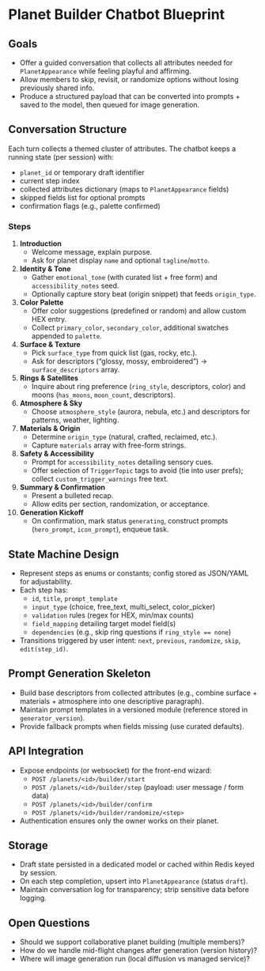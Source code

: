# Planet Builder Chatbot Blueprint

## Goals
- Offer a guided conversation that collects all attributes needed for `PlanetAppearance` while feeling playful and affirming.
- Allow members to skip, revisit, or randomize options without losing previously shared info.
- Produce a structured payload that can be converted into prompts + saved to the model, then queued for image generation.

## Conversation Structure
Each turn collects a themed cluster of attributes. The chatbot keeps a running state (per session) with:
- `planet_id` or temporary draft identifier
- current step index
- collected attributes dictionary (maps to `PlanetAppearance` fields)
- skipped fields list for optional prompts
- confirmation flags (e.g., palette confirmed)

### Steps
1. **Introduction**
   - Welcome message, explain purpose.
   - Ask for planet display `name` and optional `tagline`/`motto`.
2. **Identity & Tone**
   - Gather `emotional_tone` (with curated list + free form) and `accessibility_notes` seed.
   - Optionally capture story beat (origin snippet) that feeds `origin_type`.
3. **Color Palette**
   - Offer color suggestions (predefined or random) and allow custom HEX entry.
   - Collect `primary_color`, `secondary_color`, additional swatches appended to `palette`.
4. **Surface & Texture**
   - Pick `surface_type` from quick list (gas, rocky, etc.).
   - Ask for descriptors (“glossy, mossy, embroidered”) → `surface_descriptors` array.
5. **Rings & Satellites**
   - Inquire about ring preference (`ring_style`, descriptors, color) and moons (`has_moons`, `moon_count`, descriptors).
6. **Atmosphere & Sky**
   - Choose `atmosphere_style` (aurora, nebula, etc.) and descriptors for patterns, weather, lighting.
7. **Materials & Origin**
   - Determine `origin_type` (natural, crafted, reclaimed, etc.).
   - Capture `materials` array with free-form strings.
8. **Safety & Accessibility**
   - Prompt for `accessibility_notes` detailing sensory cues.
   - Offer selection of `TriggerTopic` tags to avoid (tie into user prefs); collect `custom_trigger_warnings` free text.
9. **Summary & Confirmation**
   - Present a bulleted recap.
   - Allow edits per section, randomization, or acceptance.
10. **Generation Kickoff**
    - On confirmation, mark status `generating`, construct prompts (`hero_prompt`, `icon_prompt`), enqueue task.

## State Machine Design
- Represent steps as enums or constants; config stored as JSON/YAML for adjustability.
- Each step has:
  - `id`, `title`, `prompt_template`
  - `input_type` (choice, free_text, multi_select, color_picker)
  - `validation` rules (regex for HEX, min/max counts)
  - `field_mapping` detailing target model field(s)
  - `dependencies` (e.g., skip ring questions if `ring_style == none`)
- Transitions triggered by user intent: `next`, `previous`, `randomize`, `skip`, `edit(step_id)`.

## Prompt Generation Skeleton
- Build base descriptors from collected attributes (e.g., combine surface + materials + atmosphere into one descriptive paragraph).
- Maintain prompt templates in a versioned module (reference stored in `generator_version`).
- Provide fallback prompts when fields missing (use curated defaults).

## API Integration
- Expose endpoints (or websocket) for the front-end wizard:
  - `POST /planets/<id>/builder/start`
  - `POST /planets/<id>/builder/step` (payload: user message / form data)
  - `POST /planets/<id>/builder/confirm`
  - `POST /planets/<id>/builder/randomize/<step>`
- Authentication ensures only the owner works on their planet.

## Storage
- Draft state persisted in a dedicated model or cached within Redis keyed by session.
- On each step completion, upsert into `PlanetAppearance` (status `draft`).
- Maintain conversation log for transparency; strip sensitive data before logging.

## Open Questions
- Should we support collaborative planet building (multiple members)?
- How do we handle mid-flight changes after generation (version history)?
- Where will image generation run (local diffusion vs managed service)?
